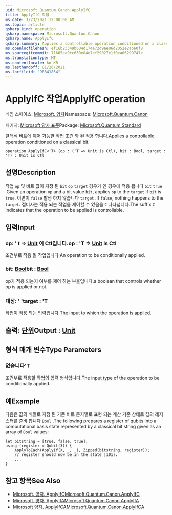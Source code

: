 ```yaml
---
uid: Microsoft.Quantum.Canon.ApplyIfC
title: ApplyIfC 작업
ms.date: 1/23/2021 12:00:00 AM
ms.topic: article
qsharp.kind: operation
qsharp.namespace: Microsoft.Quantum.Canon
qsharp.name: ApplyIfC
qsharp.summary: Applies a controllable operation conditioned on a classical bit.
ms.openlocfilehash: ef16b23349b604d174e72d9ae06d2052e2ab60f8
ms.sourcegitcommit: 71605ea9cc630e84e7ef29027e1f0ea06299747e
ms.translationtype: MT
ms.contentlocale: ko-KR
ms.lasthandoff: 01/26/2021
ms.locfileid: "98841854"
---
```

# <a name="applyifc-operation"></a><span data-ttu-id="5fd0a-102">ApplyIfC 작업</span><span class="sxs-lookup"><span data-stu-id="5fd0a-102">ApplyIfC operation</span></span>

<span data-ttu-id="5fd0a-103">네임 스페이스: [Microsoft. 양자](xref:Microsoft.Quantum.Canon)</span><span class="sxs-lookup"><span data-stu-id="5fd0a-103">Namespace: [Microsoft.Quantum.Canon](xref:Microsoft.Quantum.Canon)</span></span>

<span data-ttu-id="5fd0a-104">패키지: [Microsoft 양자 표준](https://nuget.org/packages/Microsoft.Quantum.Standard)</span><span class="sxs-lookup"><span data-stu-id="5fd0a-104">Package: [Microsoft.Quantum.Standard](https://nuget.org/packages/Microsoft.Quantum.Standard)</span></span>


<span data-ttu-id="5fd0a-105">클래식 비트에 제어 가능한 작업 조건 화 된 적용 합니다.</span><span class="sxs-lookup"><span data-stu-id="5fd0a-105">Applies a controllable operation conditioned on a classical bit.</span></span>

```qsharp
operation ApplyIfC<'T> (op : ('T => Unit is Ctl), bit : Bool, target : 'T) : Unit is Ctl
```


## <a name="description"></a><span data-ttu-id="5fd0a-106">설명</span><span class="sxs-lookup"><span data-stu-id="5fd0a-106">Description</span></span>

<span data-ttu-id="5fd0a-107">작업 `op` 및 비트 값이 지정 된 `bit` `op` `target` 경우가 인 경우에 적용 됩니다 `bit` `true` .</span><span class="sxs-lookup"><span data-stu-id="5fd0a-107">Given an operation `op` and a bit value `bit`, applies `op` to the `target` if `bit` is `true`.</span></span> <span data-ttu-id="5fd0a-108">이면이 `false` 발생 하지 않습니다 `target` .</span><span class="sxs-lookup"><span data-stu-id="5fd0a-108">If `false`, nothing happens to the `target`.</span></span>
<span data-ttu-id="5fd0a-109">접미사는 적용 되는 작업을 제어할 수 있음을 `C` 나타냅니다.</span><span class="sxs-lookup"><span data-stu-id="5fd0a-109">The suffix `C` indicates that the operation to be applied is controllable.</span></span>

## <a name="input"></a><span data-ttu-id="5fd0a-110">입력</span><span class="sxs-lookup"><span data-stu-id="5fd0a-110">Input</span></span>

### <a name="op--t--unit--is-ctl"></a><span data-ttu-id="5fd0a-111">op: ' t => [Unit](xref:microsoft.quantum.lang-ref.unit)  이 Ctl입니다.</span><span class="sxs-lookup"><span data-stu-id="5fd0a-111">op : 'T => [Unit](xref:microsoft.quantum.lang-ref.unit)  is Ctl</span></span>

<span data-ttu-id="5fd0a-112">조건부로 적용 될 작업입니다.</span><span class="sxs-lookup"><span data-stu-id="5fd0a-112">An operation to be conditionally applied.</span></span>


### <a name="bit--bool"></a><span data-ttu-id="5fd0a-113">bit: [Bool](xref:microsoft.quantum.lang-ref.bool)</span><span class="sxs-lookup"><span data-stu-id="5fd0a-113">bit : [Bool](xref:microsoft.quantum.lang-ref.bool)</span></span>

<span data-ttu-id="5fd0a-114">op가 적용 되는지 여부를 제어 하는 부울입니다.</span><span class="sxs-lookup"><span data-stu-id="5fd0a-114">a boolean that controls whether op is applied or not.</span></span>


### <a name="target--t"></a><span data-ttu-id="5fd0a-115">대상: ' '</span><span class="sxs-lookup"><span data-stu-id="5fd0a-115">target : 'T</span></span>

<span data-ttu-id="5fd0a-116">작업이 적용 되는 입력입니다.</span><span class="sxs-lookup"><span data-stu-id="5fd0a-116">The input to which the operation is applied.</span></span>



## <a name="output--unit"></a><span data-ttu-id="5fd0a-117">출력: [단위](xref:microsoft.quantum.lang-ref.unit)</span><span class="sxs-lookup"><span data-stu-id="5fd0a-117">Output : [Unit](xref:microsoft.quantum.lang-ref.unit)</span></span>



## <a name="type-parameters"></a><span data-ttu-id="5fd0a-118">형식 매개 변수</span><span class="sxs-lookup"><span data-stu-id="5fd0a-118">Type Parameters</span></span>

### <a name="t"></a><span data-ttu-id="5fd0a-119">없습니다</span><span class="sxs-lookup"><span data-stu-id="5fd0a-119">'T</span></span>

<span data-ttu-id="5fd0a-120">조건부로 적용할 작업의 입력 형식입니다.</span><span class="sxs-lookup"><span data-stu-id="5fd0a-120">The input type of the operation to be conditionally applied.</span></span>

## <a name="example"></a><span data-ttu-id="5fd0a-121">예</span><span class="sxs-lookup"><span data-stu-id="5fd0a-121">Example</span></span>

<span data-ttu-id="5fd0a-122">다음은 값의 배열로 지정 된 기존 비트 문자열로 표현 되는 계산 기준 상태로 값의 레지스터를 준비 합니다 `Bool` .</span><span class="sxs-lookup"><span data-stu-id="5fd0a-122">The following prepares a register of qubits into a computational basis state represented by a classical bit string given as an array of `Bool` values:</span></span>

```qsharp
let bitstring = [true, false, true];
using (register = Qubit(3)) {
    ApplyToEach(ApplyIf(X, _, _), Zipped(bitstring, register));
    // register should now be in the state |101⟩.
    ...
}
```

## <a name="see-also"></a><span data-ttu-id="5fd0a-123">참고 항목</span><span class="sxs-lookup"><span data-stu-id="5fd0a-123">See Also</span></span>

- [<span data-ttu-id="5fd0a-124">Microsoft. 양자. ApplyIfC</span><span class="sxs-lookup"><span data-stu-id="5fd0a-124">Microsoft.Quantum.Canon.ApplyIfC</span></span>](xref:Microsoft.Quantum.Canon.ApplyIfC)
- [<span data-ttu-id="5fd0a-125">Microsoft. 양자. ApplyIfA</span><span class="sxs-lookup"><span data-stu-id="5fd0a-125">Microsoft.Quantum.Canon.ApplyIfA</span></span>](xref:Microsoft.Quantum.Canon.ApplyIfA)
- [<span data-ttu-id="5fd0a-126">Microsoft 양자. ApplyIfCA</span><span class="sxs-lookup"><span data-stu-id="5fd0a-126">Microsoft.Quantum.Canon.ApplyIfCA</span></span>](xref:Microsoft.Quantum.Canon.ApplyIfCA)